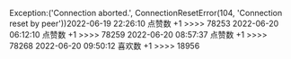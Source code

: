 Exception:('Connection aborted.', ConnectionResetError(104, 'Connection reset by peer'))2022-06-19  22:26:10   点赞数 +1 >>>> 78253
2022-06-20  06:12:10   点赞数 +1 >>>> 78259
2022-06-20  08:57:37   点赞数 +1 >>>> 78268
2022-06-20  09:50:12   喜欢数 +1 >>>> 18956
